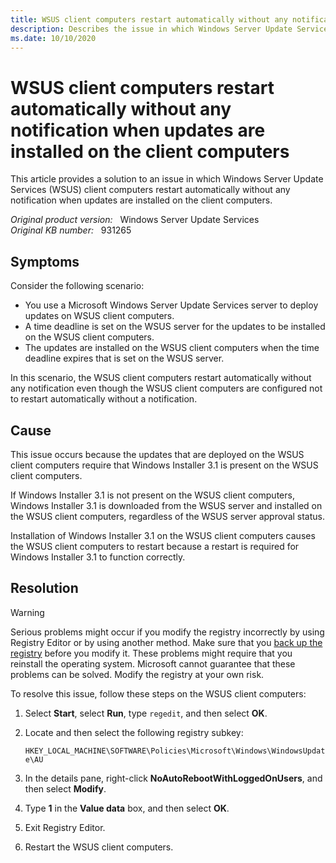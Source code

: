 ```yaml
---
title: WSUS client computers restart automatically without any notification when updates are installed on the client computers
description: Describes the issue in which Windows Server Update Services (WSUS) client computers restart automatically without any notification when updates are installed on the client computers. A resolution is provided.
ms.date: 10/10/2020
---
```

# WSUS client computers restart automatically without any notification when updates are installed on the client computers

This article provides a solution to an issue in which Windows Server Update Services (WSUS) client computers restart automatically without any notification when updates are installed on the client computers.

_Original product version:_ &nbsp; Windows Server Update Services  
_Original KB number:_ &nbsp; 931265

## Symptoms

Consider the following scenario:

- You use a Microsoft Windows Server Update Services server to deploy updates on WSUS client computers.
- A time deadline is set on the WSUS server for the updates to be installed on the WSUS client computers.
- The updates are installed on the WSUS client computers when the time deadline expires that is set on the WSUS server.

In this scenario, the WSUS client computers restart automatically without any notification even though the WSUS client computers are configured not to restart automatically without a notification.

## Cause

This issue occurs because the updates that are deployed on the WSUS client computers require that Windows Installer 3.1 is present on the WSUS client computers.

If Windows Installer 3.1 is not present on the WSUS client computers, Windows Installer 3.1 is downloaded from the WSUS server and installed on the WSUS client computers, regardless of the WSUS server approval status.

Installation of Windows Installer 3.1 on the WSUS client computers causes the WSUS client computers to restart because a restart is required for Windows Installer 3.1 to function correctly.

## Resolution

> [!WARNING]
> Serious problems might occur if you modify the registry incorrectly by using Registry Editor or by using another method. Make sure that you [back up the registry](https://support.microsoft.com/help/256986) before you modify it. These problems might require that you reinstall the operating system. Microsoft cannot guarantee that these problems can be solved. Modify the registry at your own risk.

To resolve this issue, follow these steps on the WSUS client computers:

1. Select **Start**, select **Run**, type `regedit`, and then select **OK**.
2. Locate and then select the following registry subkey:

    `HKEY_LOCAL_MACHINE\SOFTWARE\Policies\Microsoft\Windows\WindowsUpdate\AU`

3. In the details pane, right-click **NoAutoRebootWithLoggedOnUsers**, and then select **Modify**.
4. Type **1** in the **Value data** box, and then select **OK**.
5. Exit Registry Editor.
6. Restart the WSUS client computers.
